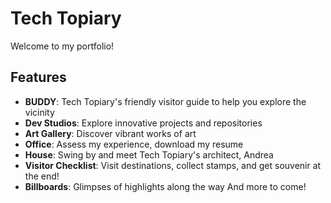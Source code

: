 # Tech Topiary
Welcome to my portfolio!

## Features
- **BUDDY**: Tech Topiary's friendly visitor guide to help you explore the vicinity
- **Dev Studios**: Explore innovative projects and repositories
- **Art Gallery**: Discover vibrant works of art
- **Office**: Assess my experience, download my resume
- **House**: Swing by and meet Tech Topiary's architect, Andrea
- **Visitor Checklist**: Visit destinations, collect stamps, and get souvenir at the end!
- **Billboards**: Glimpses of highlights along the way
And more to come!
